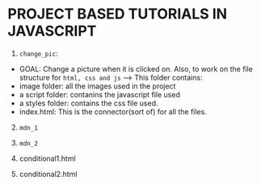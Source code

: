 
# PROJECT BASED TUTORIALS IN JAVASCRIPT

1) ``change_pic``: 
- GOAL: Change a picture when it is clicked on. Also, to work on the file structure for ``html, css and js``
 --> This folder contains:
- image folder: all the images used in the project
- a script folder: contanins the javascript file used
- a styles folder: contains the css file used.
- index.html: This is the connector(sort of) for all the files.


2) ``mdn_1``

3) ``mdn_2``

4) conditional1.html

5) conditional2.html

